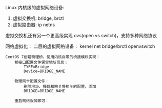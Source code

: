 Linux 内核级的虚拟网络设备:
1. 虚拟交换机: bridge, brctl 
2. 虚拟路由器: ip netns

虚拟交换机还有另一个更高级实现 ovs(open vs switch)，支持多种网络协议

网络虚拟化：
	二层的虚拟网络设备：
		kernel net bridge/brctl
		openvswitch

	CentOS 7创建物理桥，使用内核自带的桥接模块实现：
		桥接口配置文件保留地址信息；
			TYPE=Bridge
			Device=BRIDGE_NAME

		物理网卡配置文件：
			删除地址、掩码和网关等相关的配置，添加
			BRIDGE=BRIDGE_NAME

		重启网络服务即可：

			
